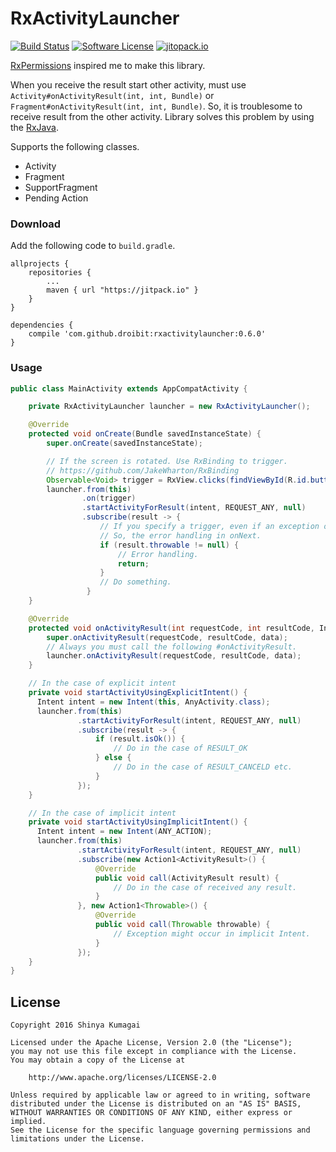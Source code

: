# RxActivityLauncher

[![Build Status](https://travis-ci.org/droibit/rxactivitylauncher.svg?branch=develop)](https://travis-ci.org/droibit/rxactivitylauncher) [![Software License](https://img.shields.io/badge/license-Apache%202.0-brightgreen.svg)](https://github.com/droibit/rxactivitylauncher/blob/develop/LICENSE) [![jitopack.io](https://jitpack.io/v/droibit/rxactivitylauncher.svg)](https://jitpack.io/#droibit/rxactivitylauncher)

[RxPermissions](https://github.com/tbruyelle/RxPermissions) inspired me to make this library.

When you receive the result start other activity, must use `Activity#onActivityResult(int, int, Bundle)` or `Fragment#onActivityResult(int, int, Bundle)`.
So, it is troublesome to receive result from the other activity. Library solves this problem by using the [RxJava](https://github.com/ReactiveX/RxJava).

Supports the following classes.

* Activity
* Fragment
* SupportFragment
* Pending Action

### Download

Add the following code to `build.gradle`.

```
allprojects {
    repositories {
        ...
        maven { url "https://jitpack.io" }
    }
}

dependencies {
    compile 'com.github.droibit:rxactivitylauncher:0.6.0'
}
```

### Usage

```java
public class MainActivity extends AppCompatActivity {

    private RxActivityLauncher launcher = new RxActivityLauncher();

    @Override
    protected void onCreate(Bundle savedInstanceState) {
        super.onCreate(savedInstanceState);

        // If the screen is rotated. Use RxBinding to trigger.
        // https://github.com/JakeWharton/RxBinding
        Observable<Void> trigger = RxView.clicks(findViewById(R.id.button))
        launcher.from(this)
                .on(trigger)
                .startActivityForResult(intent, REQUEST_ANY, null)
                .subscribe(result -> {
                    // If you specify a trigger, even if an exception occurs onError it is not called.
                    // So, the error handling in onNext.
                    if (result.throwable != null) {
                        // Error handling.
                        return;
                    }
                    // Do something.
                 }
    }

    @Override
    protected void onActivityResult(int requestCode, int resultCode, Intent data) {
        super.onActivityResult(requestCode, resultCode, data);
        // Always you must call the following #onActivityResult.
        launcher.onActivityResult(requestCode, resultCode, data);
    }

    // In the case of explicit intent
    private void startActivityUsingExplicitIntent() {
      Intent intent = new Intent(this, AnyActivity.class);
      launcher.from(this)
               .startActivityForResult(intent, REQUEST_ANY, null)
               .subscribe(result -> {
                   if (result.isOk()) {
                       // Do in the case of RESULT_OK  
                   } else {
                       // Do in the case of RESULT_CANCELD etc.
                   }
               });
    }

    // In the case of implicit intent
    private void startActivityUsingImplicitIntent() {
      Intent intent = new Intent(ANY_ACTION);
      launcher.from(this)
               .startActivityForResult(intent, REQUEST_ANY, null)
               .subscribe(new Action1<ActivityResult>() {
                   @Override
                   public void call(ActivityResult result) {
                       // Do in the case of received any result.
                   }
               }, new Action1<Throwable>() {
                   @Override
                   public void call(Throwable throwable) {
                       // Exception might occur in implicit Intent.
                   }
               });
    }
}
```

## License

    Copyright 2016 Shinya Kumagai

    Licensed under the Apache License, Version 2.0 (the "License");
    you may not use this file except in compliance with the License.
    You may obtain a copy of the License at

        http://www.apache.org/licenses/LICENSE-2.0

    Unless required by applicable law or agreed to in writing, software
    distributed under the License is distributed on an "AS IS" BASIS,
    WITHOUT WARRANTIES OR CONDITIONS OF ANY KIND, either express or implied.
    See the License for the specific language governing permissions and
    limitations under the License.
